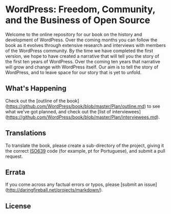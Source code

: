 # WordPress: Freedom, Community, and the Business of Open Source

Welcome to the online repository for our book on the history and development of WordPress. Over the coming months you can follow the book as it evolves through extensive research and interviews with members of the WordPress community. By the time we have completed the first version, we hope to have created a narrative that will tell you the story of the first ten years of WordPress. Over the coming ten years that narrative will grow and change with WordPress itself. Our aim is to tell the story of WordPress, and to leave space for our story that is yet to unfold.

## What's Happening

Check out the [outline of the book] (https://github.com/WordPress/book/blob/master/Plan/outline.md) to see what we've got planned, and check out the [list of interviewees] (https://github.com/WordPress/book/blob/master/Plan/interviewees.md).

## Translations

To translate the book, please create a sub-directory of the project, giving it the correct [ISO639](http://en.wikipedia.org/wiki/List_of_ISO_639-1_codes) code (for example, pt for Portuguese), and submit a pull request.

## Errata 

If you come across any factual errors or typos, please [submit an issue] (http://daringfireball.net/projects/markdown/).

## License

